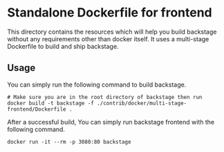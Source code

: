 # Standalone Dockerfile for frontend

This directory contains the resources which will help you build backstage without any requirements
other than docker itself. It uses a multi-stage Dockerfile to build and ship backstage.

## Usage

You can simply run the following command to build backstage.

```
# Make sure you are in the root directory of backstage then run
docker build -t backstage -f ./contrib/docker/multi-stage-frontend/Dockerfile .
```

After a successful build, You can simply run backstage frontend with the following command.

```
docker run -it --rm -p 3080:80 backstage
```
